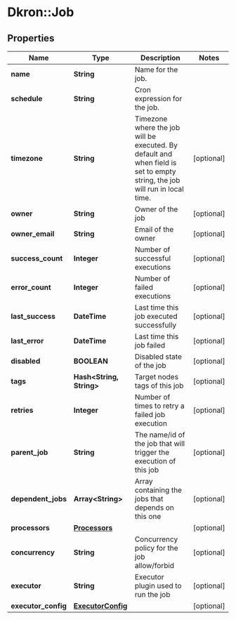 # Dkron::Job

## Properties
Name | Type | Description | Notes
------------ | ------------- | ------------- | -------------
**name** | **String** | Name for the job. | 
**schedule** | **String** | Cron expression for the job. | 
**timezone** | **String** | Timezone where the job will be executed. By default and when field is set to empty string, the job will run in local time. | [optional] 
**owner** | **String** | Owner of the job | [optional] 
**owner_email** | **String** | Email of the owner | [optional] 
**success_count** | **Integer** | Number of successful executions | [optional] 
**error_count** | **Integer** | Number of failed executions | [optional] 
**last_success** | **DateTime** | Last time this job executed successfully | [optional] 
**last_error** | **DateTime** | Last time this job failed | [optional] 
**disabled** | **BOOLEAN** | Disabled state of the job | [optional] 
**tags** | **Hash&lt;String, String&gt;** | Target nodes tags of this job | [optional] 
**retries** | **Integer** | Number of times to retry a failed job execution | [optional] 
**parent_job** | **String** | The name/id of the job that will trigger the execution of this job | [optional] 
**dependent_jobs** | **Array&lt;String&gt;** | Array containing the jobs that depends on this one | [optional] 
**processors** | [**Processors**](Processors.md) |  | [optional] 
**concurrency** | **String** | Concurrency policy for the job allow/forbid | [optional] 
**executor** | **String** | Executor plugin used to run the job | [optional] 
**executor_config** | [**ExecutorConfig**](ExecutorConfig.md) |  | [optional] 


